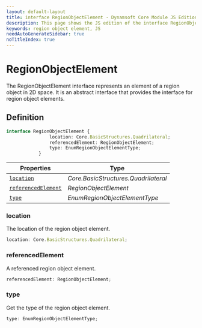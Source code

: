 ```yaml
---
layout: default-layout
title: interface RegionObjectElement - Dynamsoft Core Module JS Edition API Reference
description: This page shows the JS edition of the interface RegionObjectElement in Dynamsoft Core Module.
keywords: region object element, JS
needAutoGenerateSidebar: true
noTitleIndex: true
---
```


# RegionObjectElement

The RegionObjectElement interface represents an element of a region object in 2D space. It is an abstract interface that provides the interface for region object elements.

## Definition

```typescript
interface RegionObjectElement {
                location: Core.BasicStructures.Quadrilateral;
                referencedElement: RegionObjectElement;
                type: EnumRegionObjectElementType;
            }
```



| Properties               | Type |
|----------------------|-------------|
| [`location`](#location) | *Core.BasicStructures.Quadrilateral* |
| [`referencedElement`](#referencedelement) | *RegionObjectElement* |
| [`type`](#type) | *EnumRegionObjectElementType* |

### location

The location of the region object element.

```typescript
location: Core.BasicStructures.Quadrilateral;
```

### referencedElement

A referenced region object element.

```typescript
referencedElement: RegionObjectElement;
```

### type

Get the type of the region object element.

```typescript
type: EnumRegionObjectElementType;
```